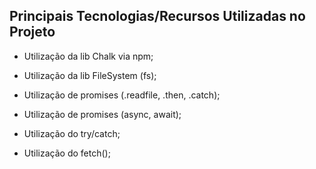 ## Principais Tecnologias/Recursos Utilizadas no Projeto

- Utilização da lib Chalk via npm;

- Utilização da lib FileSystem (fs);

- Utilização de promises (.readfile, .then, .catch);

- Utilização de promises (async, await);

- Utilização do try/catch;

- Utilização do fetch();
